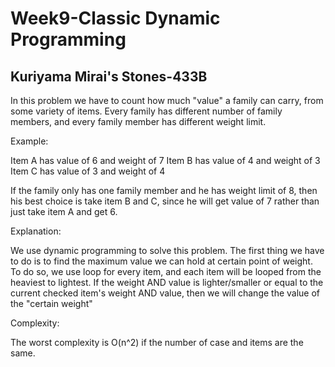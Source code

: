   # Week9-Classic Dynamic Programming

## Kuriyama Mirai's Stones-433B

In this problem we have to count how much "value" a family can carry, from some variety of items. Every family has different number of 
family members, and every family member has different weight limit.

Example:

Item A has value of 6 and weight of 7
Item B has value of 4 and weight of 3
Item C has value of 3 and weight of 4

If the family only has one family member and he has weight limit of 8, then his best choice is take item B and C, since he will get value of 7 rather than just take item A and get 6.

Explanation: 

We use dynamic programming to solve this problem. The first thing we have to do is to find the maximum value we can hold at certain point of weight. To do so, we use loop for every item, and each item will be looped from the heaviest to lightest. If the weight AND value is lighter/smaller or equal to the current checked item's weight AND value, then we will change the value of the "certain weight"


Complexity:

The worst complexity is O(n^2) if the number of case and items are the same.
